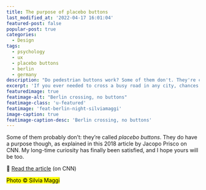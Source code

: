 ```yaml
---
title: The purpose of placebo buttons
last_modified_at: '2022-04-17 16:01:04'
featured-post: false
popular-post: true
categories:
  - Design
tags:
  - psychology
  - ux
  - placebo buttons
  - berlin
  - germany
description: "Do pedestrian buttons work? Some of them don't. They're called placebo buttons. Read about their purpose."
excerpt: 'If you ever needed to cross a busy road in any city, chances are you wondered whether pedestrian buttons <em>actually</em> make your waiting time shorter.'
featuredimage: true
featimage-alt: "Berlin crossing, no buttons"
featimage-class: 'u-featured'
featimage: 'feat-berlin-night-silviamaggi'
image-caption: true
featimage-caption-desc: 'Berlin crossing, no buttons'
---
```

Some of them probably don’t: they’re called _placebo buttons_. They do have a purpose though, as explained in this 2018 article by Jacopo Prisco on CNN. My long-time curiosity has finally been satisfied, and I hope yours will be too.

<p class="detached">🔗 <a href="https://edition.cnn.com/style/article/placebo-buttons-design/index.html">Read the article</a> (on CNN)</p>

<p class="detached"><mark class="smd-highlight small">Photo &copy; Silvia Maggi</mark></p>
